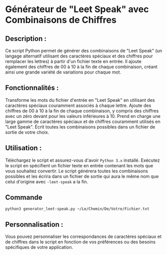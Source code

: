 # Générateur de "Leet Speak" avec Combinaisons de Chiffres

## Description :

Ce script Python permet de générer des combinaisons de "Leet Speak" (un langage alternatif utilisant des caractères spéciaux et des chiffres pour remplacer les lettres) à partir d'un fichier texte en entrée.
Il ajoute également des chiffres de 00 à 10 à la fin de chaque combinaison, créant ainsi une grande variété de variations pour chaque mot.

## Fonctionnalités :

Transforme les mots du fichier d'entrée en "Leet Speak" en utilisant des caractères spéciaux couramment associés à chaque lettre.
Ajoute des chiffres de 00 à 10 à la fin de chaque combinaison, y compris des chiffres avec un zéro devant pour les valeurs inférieures à 10.
Prend en charge une large gamme de caractères spéciaux et de chiffres couramment utilisés en "Leet Speak".
Écrit toutes les combinaisons possibles dans un fichier de sortie de votre choix.

## Utilisation :

Téléchargez le script et assurez-vous d'avoir ``Python 3.x`` installé.
Exécutez le script en spécifient un fichier texte en entrée contenant les mots que vous souhaitez convertir.
Le script générera toutes les combinaisons possibles et les écrira dans un fichier de sortie qui aura le même nom que celui d'origine avec ``-leet-speak`` a la fin.

## Commande

``python3 generator_leet-speak.py ~/Le/Chemin/De/Votre/Fichier.txt ``

## Personnalisation :

Vous pouvez personnaliser les correspondances de caractères spéciaux et de chiffres dans le script en fonction de vos préférences ou des besoins spécifiques de votre application.
